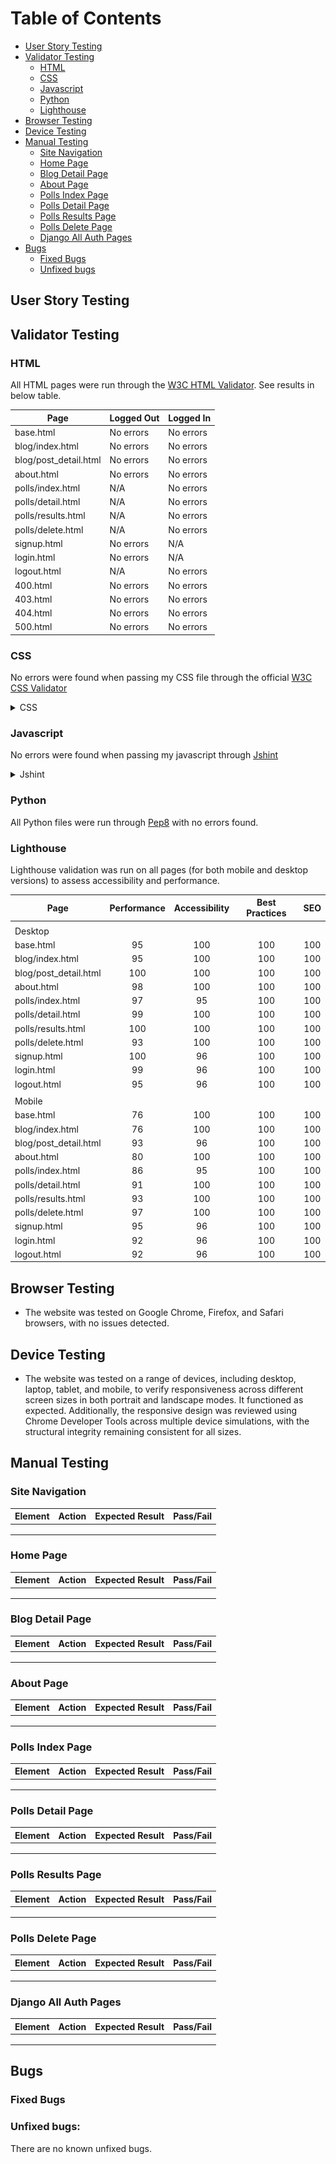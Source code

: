 # Table of Contents
- [User Story Testing](#user-story-testing)
- [Validator Testing](#validator-testing)
  * [HTML](#html)
  * [CSS](#css)
  * [Javascript](#javascript)
  * [Python](#python)
  * [Lighthouse](#lighthouse)
- [Browser Testing](#browser-testing)
- [Device Testing](#device-testing)
- [Manual Testing](#manual-testing)
  * [Site Navigation](#site-navigation)
  * [Home Page](#home-page)
  * [Blog Detail Page](#blog-detail-page)
  * [About Page](#about-page)
  * [Polls Index Page](#polls-index-page)
  * [Polls Detail Page](#polls-detail-page)
  * [Polls Results Page](#polls-results-page)
  * [Polls Delete Page](#polls-delete-page)
  * [Django All Auth Pages](#django-all-auth-pages)
- [Bugs](#bugs)
  * [Fixed Bugs](#fixed-bugs)
  * [Unfixed bugs](#unfixed-bugs)

## User Story Testing

## Validator Testing

### HTML

All HTML pages were run through the [W3C HTML Validator](https://validator.w3.org/). See results in below table.

| Page                   | Logged Out | Logged In |
|------------------------|------------|-----------|
| base.html              | No errors  | No errors |
| blog/index.html        | No errors  | No errors |
| blog/post_detail.html  | No errors  | No errors |
| about.html             | No errors  | No errors |
| polls/index.html       |    N/A     | No errors |
| polls/detail.html      |    N/A     | No errors |
| polls/results.html     |    N/A     | No errors |
| polls/delete.html      |    N/A     | No errors |
| signup.html            | No errors  |   N/A     |
| login.html             | No errors  |   N/A     |
| logout.html            |    N/A     | No errors |
| 400.html               | No errors  | No errors |
| 403.html               | No errors  | No errors |
| 404.html               | No errors  | No errors |
| 500.html               | No errors  | No errors |

### CSS
No errors were found when passing my CSS file through the official [W3C CSS Validator](https://jigsaw.w3.org/css-validator/)

 <details>

 <summary>CSS</summary>

![CSS Validation](docs/readme_images/css_validation.png)
 </details>

### Javascript
No errors were found when passing my javascript through [Jshint](https://jshint.com/) 

<details>

<summary>Jshint</summary>

![Jshint](docs/readme_images/jshint_validation.png)
</details>

### Python
All Python files were run through [Pep8](http://pep8online.com/) with no errors found.

### Lighthouse

Lighthouse validation was run on all pages (for both mobile and desktop versions) to assess accessibility and performance. 

| Page                  | Performance  | Accessibility | Best Practices  | SEO |
|-----------------------|:------------:|:-------------:|:---------------:|:---:|
|                       |              |               |                 |     |
| Desktop               |              |               |                 |     |
| base.html             |           95 |           100 |             100 | 100 |
| blog/index.html       |           95 |           100 |             100 | 100 |
| blog/post_detail.html |          100 |           100 |             100 | 100 |
| about.html            |           98 |           100 |             100 | 100 |
| polls/index.html      |           97 |            95 |             100 | 100 |
| polls/detail.html     |           99 |           100 |             100 | 100 |
| polls/results.html    |          100 |           100 |             100 | 100 |
| polls/delete.html     |           93 |           100 |             100 | 100 |
| signup.html           |          100 |            96 |             100 | 100 |
| login.html            |           99 |            96 |             100 | 100 |
| logout.html           |           95 |            96 |             100 | 100 |
|                       |              |               |                 |     |
| Mobile                |              |               |                 |     |
| base.html             |           76 |           100 |             100 | 100 |
| blog/index.html       |           76 |           100 |             100 | 100 |
| blog/post_detail.html |           93 |            96 |             100 | 100 |
| about.html            |           80 |           100 |             100 | 100 |
| polls/index.html      |           86 |            95 |             100 | 100 |
| polls/detail.html     |           91 |           100 |             100 | 100 |
| polls/results.html    |           93 |           100 |             100 | 100 |
| polls/delete.html     |           97 |           100 |             100 | 100 |
| signup.html           |           95 |            96 |             100 | 100 |
| login.html            |           92 |            96 |             100 | 100 |
| logout.html           |           92 |            96 |             100 | 100 |

## Browser Testing
- The website was tested on Google Chrome, Firefox, and Safari browsers, with no issues detected.

## Device Testing
- The website was tested on a range of devices, including desktop, laptop, tablet, and mobile, to verify responsiveness across different screen sizes in both portrait and landscape modes. It functioned as expected. Additionally, the responsive design was reviewed using Chrome Developer Tools across multiple device simulations, with the structural integrity remaining consistent for all sizes.

## Manual Testing

### Site Navigation
| Element               | Action     | Expected Result                                                    | Pass/Fail |
|-----------------------|------------|--------------------------------------------------------------------|-----------|
|                       |            |                                                                    |           |
|                       |            |                                                                    |           |
|                       |            |                                                                    |           |

### Home Page
| Element               | Action  | Expected Result                 | Pass/Fail |
|-----------------------|---------|---------------------------------|-----------|
|                       |         |                                 |           |
|                       |         |                                 |           |
|                       |         |                                 |           |

### Blog Detail Page
| Element               | Action  | Expected Result                 | Pass/Fail |
|-----------------------|---------|---------------------------------|-----------|
|                       |         |                                 |           |
|                       |         |                                 |           |
|                       |         |                                 |           |

### About Page
| Element               | Action  | Expected Result                 | Pass/Fail |
|-----------------------|---------|---------------------------------|-----------|
|                       |         |                                 |           |
|                       |         |                                 |           |
|                       |         |                                 |           |

### Polls Index Page
| Element               | Action  | Expected Result                 | Pass/Fail |
|-----------------------|---------|---------------------------------|-----------|
|                       |         |                                 |           |
|                       |         |                                 |           |
|                       |         |                                 |           |

### Polls Detail Page
| Element               | Action  | Expected Result                 | Pass/Fail |
|-----------------------|---------|---------------------------------|-----------|
|                       |         |                                 |           |
|                       |         |                                 |           |
|                       |         |                                 |           |

### Polls Results Page
| Element               | Action  | Expected Result                 | Pass/Fail |
|-----------------------|---------|---------------------------------|-----------|
|                       |         |                                 |           |
|                       |         |                                 |           |
|                       |         |                                 |           |

### Polls Delete Page
| Element               | Action  | Expected Result                 | Pass/Fail |
|-----------------------|---------|---------------------------------|-----------|
|                       |         |                                 |           |
|                       |         |                                 |           |
|                       |         |                                 |           |

### Django All Auth Pages
| Element               | Action  | Expected Result                 | Pass/Fail |
|-----------------------|---------|---------------------------------|-----------|
|                       |         |                                 |           |
|                       |         |                                 |           |
|                       |         |                                 |           |

## Bugs 

### Fixed Bugs

### Unfixed bugs:
There are no known unfixed bugs. 